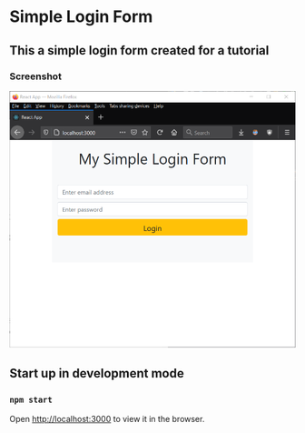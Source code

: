 # Simple Login Form

## This a simple login form created for a tutorial

### Screenshot

![Simple Login Form Screenshot](src/styled_form.png)


## Start up in development mode
### `npm start`
Open [http://localhost:3000](http://localhost:3000) to view it in the browser.



